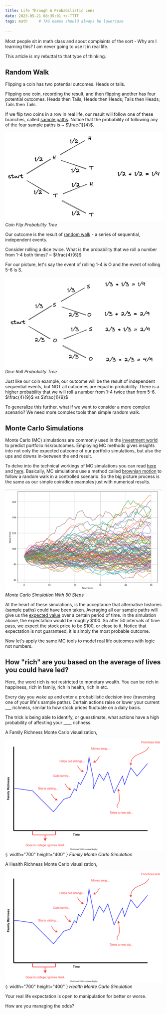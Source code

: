 ```yaml
---
title: Life Through A Probabilistic Lens
date: 2023-05-21 08:35:01 +/-TTTT
tags: math     # TAG names should always be lowercase

---
```


Most people sit in math class and spout complaints of the sort - Why am I learning this? I am never going to use it in real life.

This article is my rebuttal to that type of thinking.

## Random Walk

Flipping a coin has two potential outcomes. Heads or tails. 

Flipping one coin, recording the result, and then flipping another has four potential outcomes. Heads then Tails; Heads then Heads; Tails then Heads; Tails then Tails.

If we flip two coins in a row in real life, our result will follow one of these branches, called [sample paths](https://math.stackexchange.com/questions/1472068/what-is-a-sample-path-of-a-stochastic-process). Notice that the probability of following any of the four sample paths is ~ $\frac{1}{4}$.

![Coin Flip](/assets/img/probabalistic-lens/coinflip.png)
_Coin Flip Probability Tree_

Our outcome is the result of [random walk](https://en.wikipedia.org/wiki/Random_walk) - a series of sequential, independent events. 

Consider rolling a dice twice. What is the probability that we roll a number from 1-4 both times? ~ $\frac{4}{6}$

For our picture, let's say the event of rolling 1-4 is O and the event of rolling 5-6 is S.

![Dice Roll](/assets/img/probabalistic-lens/diceroll.png)
_Dice Roll Probability Tree_

Just like our coin example, our outcome will be the result of independent sequential events, but NOT all outcomes are equal in probability. There is a higher probability that we will roll a number from 1-4 twice than from 5-6. $\frac{4}{9}$ vs $\frac{1}{9}$

To generalize this further, what if we want to consider a more complex scenario? We need more complex tools than simple random walk.

## Monte Carlo Simulations

Monte Carlo (MC) simulations are commonly used in the [investment world](https://www.investopedia.com/terms/m/montecarlosimulation.asp) to predict portfolio risk/outcomes. Employing MC methods gives insights into not only the expected outcome of our portfolio simulations, but also the ups and downs in-between the end result.

To delve into the technical workings of MC simulations you can read [here](https://math.stackexchange.com/questions/1472068/what-is-a-sample-path-of-a-stochastic-process) and [here](https://nicobesser.medium.com/brownian-motion-and-monte-carlo-simulation-of-daily-stock-price-eb86cd3c236f). Basically, MC simulations use a method called [brownian motion](https://en.wikipedia.org/wiki/Brownian_motion) to follow a random walk in a controlled scenario. So the big picture process is the same as our simple coin/dice examples just with numerical results.

![MonteCarlo](/assets/img/probabalistic-lens/montecarlo.png)
_Monte Carlo Simulation With 50 Steps_

At the heart of these simulations, is the acceptance that alternative histories (sample paths) could have been taken. Averaging all our sample paths will give us the [expected value](https://en.wikipedia.org/wiki/Expected_value) over a certain period of time. In the simulation above, the expectation would be roughly \$100. So after 50 intervals of time pass, we expect the stock price to be \$100, or close to it. Notice that expectation is not guaranteed, it is simply the most probable outcome.

Now let's apply the same MC tools to model real life outcomes with logic not numbers. 

## How "rich" are you based on the average of lives you could have led?

Here, the word rich is not restricted to monetary wealth. You can be rich in happiness, rich in family, rich in health, rich in etc.

Every day you wake up and enter a probabilistic decision tree (traversing one of your life's sample paths). Certain actions raise or lower your current ___ richness, similar to how stock prices fluctuate on a daily basis. 

The trick is being able to identify, or guesstimate, what actions have a high probability of affecting your ____ richness.

A Family Richness Monte Carlo visualization,

![FamilyMonteCarlo](/assets/img/probabalistic-lens/familymontecarlo.svg){: width="700" height="400" }
_Family Monte Carlo Simulation_

A Health Richness Monte Carlo visualization,

![HealthMonteCarlo](/assets/img/probabalistic-lens/familymontecarlo.svg){: width="700" height="400" }
_Health Monte Carlo Simulation_

Your real life expectation is open to manipulation for better or worse. 

How are you managing the odds?